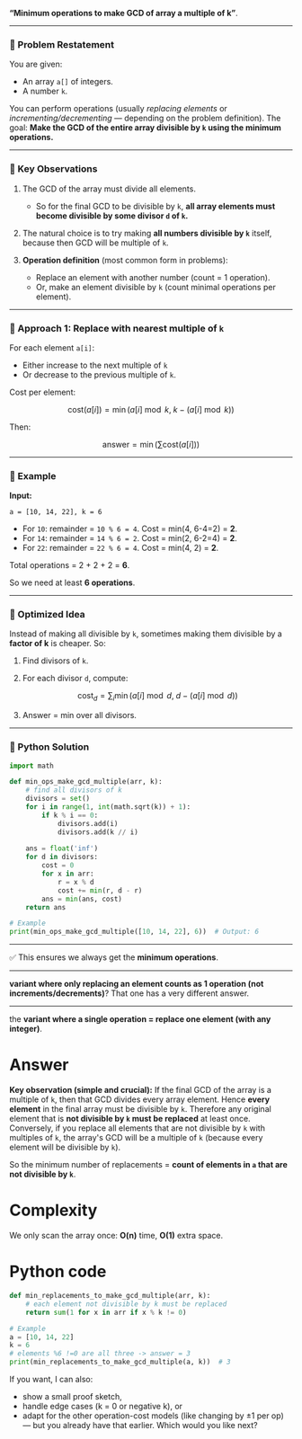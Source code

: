  **“Minimum operations to make GCD of array a multiple of k”**.

---

### 🔹 Problem Restatement

You are given:

* An array `a[]` of integers.
* A number `k`.

You can perform operations (usually *replacing elements* or *incrementing/decrementing* — depending on the problem definition).
The goal: **Make the GCD of the entire array divisible by `k` using the minimum operations.**

---

### 🔹 Key Observations

1. The GCD of the array must divide all elements.

   * So for the final GCD to be divisible by `k`, **all array elements must become divisible by some divisor `d` of `k`.**

2. The natural choice is to try making **all numbers divisible by `k`** itself, because then GCD will be multiple of `k`.

3. **Operation definition** (most common form in problems):

   * Replace an element with another number (count = 1 operation).
   * Or, make an element divisible by `k` (count minimal operations per element).

---

### 🔹 Approach 1: Replace with nearest multiple of `k`

For each element `a[i]`:

* Either increase to the next multiple of `k`
* Or decrease to the previous multiple of `k`.

Cost per element:

$$
\text{cost}(a[i]) = \min(a[i] \bmod k,\; k - (a[i] \bmod k))
$$

Then:

$$
\text{answer} = \min \left( \sum \text{cost}(a[i]) \right)
$$

---

### 🔹 Example

**Input:**

```
a = [10, 14, 22], k = 6
```

* For `10`: remainder = `10 % 6 = 4`. Cost = min(4, 6-4=2) = **2**.
* For `14`: remainder = `14 % 6 = 2`. Cost = min(2, 6-2=4) = **2**.
* For `22`: remainder = `22 % 6 = 4`. Cost = min(4, 2) = **2**.

Total operations = 2 + 2 + 2 = **6**.

So we need at least **6 operations**.

---

### 🔹 Optimized Idea

Instead of making all divisible by `k`, sometimes making them divisible by a **factor of k** is cheaper.
So:

1. Find divisors of `k`.
2. For each divisor `d`, compute:

   $$
   \text{cost}_d = \sum_i \min(a[i] \bmod d,\; d - (a[i] \bmod d))
   $$
3. Answer = min over all divisors.

---

### 🔹 Python Solution

```python
import math

def min_ops_make_gcd_multiple(arr, k):
    # find all divisors of k
    divisors = set()
    for i in range(1, int(math.sqrt(k)) + 1):
        if k % i == 0:
            divisors.add(i)
            divisors.add(k // i)
    
    ans = float('inf')
    for d in divisors:
        cost = 0
        for x in arr:
            r = x % d
            cost += min(r, d - r)
        ans = min(ans, cost)
    return ans

# Example
print(min_ops_make_gcd_multiple([10, 14, 22], 6))  # Output: 6
```

---

✅ This ensures we always get the **minimum operations**.

---

 **variant where only replacing an element counts as 1 operation (not increments/decrements)**? That one has a very different answer.

---

the **variant where a single operation = replace one element (with any integer)**.

# Answer

**Key observation (simple and crucial):**
If the final GCD of the array is a multiple of `k`, then that GCD divides every array element. Hence **every element** in the final array must be divisible by `k`. Therefore any original element that is **not divisible by `k` must be replaced** at least once. Conversely, if you replace all elements that are not divisible by `k` with multiples of `k`, the array's GCD will be a multiple of `k` (because every element will be divisible by `k`).

So the minimum number of replacements = **count of elements in `a` that are not divisible by `k`**.

# Complexity

We only scan the array once: **O(n)** time, **O(1)** extra space.

# Python code

```python
def min_replacements_to_make_gcd_multiple(arr, k):
    # each element not divisible by k must be replaced
    return sum(1 for x in arr if x % k != 0)

# Example
a = [10, 14, 22]
k = 6
# elements %6 !=0 are all three -> answer = 3
print(min_replacements_to_make_gcd_multiple(a, k))  # 3
```

If you want, I can also:

* show a small proof sketch,
* handle edge cases (k = 0 or negative k), or
* adapt for the other operation-cost models (like changing by ±1 per op) — but you already have that earlier. Which would you like next?



